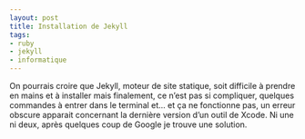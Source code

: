 ```yaml
---
layout: post
title: Installation de Jekyll
tags:
- ruby
- jekyll
- informatique
---
```


On pourrais croire que Jekyll, moteur de site statique, soit difficile à prendre en mains et à installer mais finalement, ce n’est pas si compliquer, quelques commandes à entrer dans le terminal et… et ça ne fonctionne pas, un erreur obscure apparait concernant la dernière version d’un outil de Xcode. Ni une ni deux, après quelques coup de Google je trouve une solution. 

